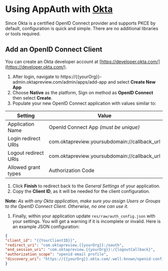 # Using AppAuth with [Okta](https://developer.okta.com/docs/api/resources/oidc.html)

Since Okta is a certified OpenID Connect provider and supports PKCE by default, configuration is quick and simple. There are no additional libraries or tools required.

## Add an OpenID Connect Client

You can create an Okta developer account at [https://developer.okta.com/](https://developer.okta.com/). 

  1. After login, navigate to https://{{yourOrg}}-admin.oktapreview.com/admin/apps/add-app and select **Create New App**
  1. Choose **Native** as the platform, Sign on method as **OpenID Connect** then select **Create**.
  1. Populate your new OpenID Connect application with values similar to:

| Setting             | Value                                               |
| ------------------- | --------------------------------------------------- |
| Application Name    | OpenId Connect App *(must be unique)* |
| Login redirect URIs | com.oktapreview.yoursubdomain://callback_url|
| Logout redirect URIs| com.oktapreview.yoursubdomain://callback_url|
| Allowed grant types | Authorization Code |

  1. Click **Finish** to redirect back to the *General Settings* of your application.
  1. Copy the **Client ID**, as it will be needed for the client configuration.

**Note:** *As with any Okta application, make sure you assign Users or Groups to the OpenID Connect Client. Otherwise, no one can use it.*

1. Finally, within your application update ``res/raw/auth_config.json`` with your settings. You will get a warning if it is incomplete or invalid. Here is an example JSON configuration: 

```json
{
"client_id": "{{YourClientID}}",
"redirect_uri": "com.oktapreview.{{yourOrg}}:/oauth",
"end_session_uri": "com.oktapreview.{{yourOrg}}:/{logoutCallback}",
"authorization_scope": "openid email profile",
"discovery_uri": "https://{{yourOrg}}.okta.com/.well-known/openid-configuration"
}
```
